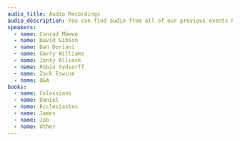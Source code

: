 ```yaml
---
audio_title: Audio Recordings
audio_description: You can find audio from all of our previous events here
speakers:
  - name: Conrad Mbewe
  - name: David Gibson
  - name: Dan Doriani
  - name: Garry Williams
  - name: Jonty Allcock
  - name: Robin Sydserff
  - name: Zack Eswine
  - name: Q&A
books:
  - name: Colossians
  - name: Daniel
  - name: Ecclesiastes
  - name: James
  - name: Job
  - name: Other
---
```

